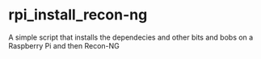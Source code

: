 # rpi_install_recon-ng
A simple script that installs the dependecies and other bits and bobs on a Raspberry Pi and then Recon-NG
